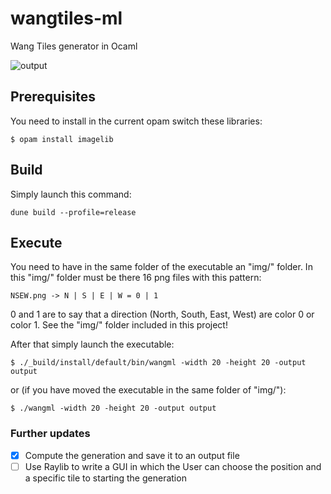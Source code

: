# wangtiles-ml
Wang Tiles generator in Ocaml

![output](https://github.com/lmarzocchetti/wangtiles-ml/assets/61746163/8e721b61-20cd-4b1a-9082-84d8028d72cd)

## Prerequisites
You need to install in the current opam switch these libraries:
```
$ opam install imagelib
```

## Build
Simply launch this command:
```
dune build --profile=release
```

## Execute
You need to have in the same folder of the executable an "img/" folder.
In this "img/" folder must be there 16 png files with this pattern:
```
NSEW.png -> N | S | E | W = 0 | 1
```
0 and 1 are to say that a direction (North, South, East, West) are color 0 or color 1.
See the "img/" folder included in this project!

After that simply launch the executable:
```
$ ./_build/install/default/bin/wangml -width 20 -height 20 -output output
```
or (if you have moved the executable in the same folder of "img/"):
```
$ ./wangml -width 20 -height 20 -output output
```

### Further updates
- [x] Compute the generation and save it to an output file
- [ ] Use Raylib to write a GUI in which the User can choose the position and a specific tile to starting the generation
